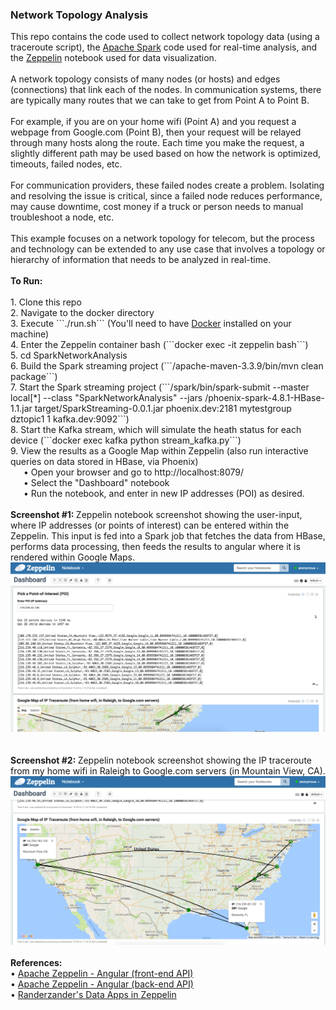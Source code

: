 <h3>Network Topology Analysis</h3>
This repo contains the code used to collect network topology data (using a traceroute script), the <a href="http://spark.apache.org/">Apache Spark</a> code used for real-time analysis, and the <a href="https://zeppelin.apache.org/">Zeppelin</a> notebook used for data visualization.
<br>
<br>A network topology consists of many nodes (or hosts) and edges (connections) that link each of the nodes. In communication systems, there are typically many routes that we can take to get from Point A to Point B. 
<br>
<br>For example, if you are on your home wifi (Point A) and you request a webpage from Google.com (Point B), then your request will be relayed through many hosts along the route. Each time you make the request, a slightly different path may be used based on how the network is optimized, timeouts, failed nodes, etc. 
<br>
<br>For communication providers, these failed nodes create a problem. Isolating and resolving the issue is critical, since a failed node reduces performance, may cause downtime, cost money if a truck or person needs to manual troubleshoot a node, etc.
<br>
<br>This example focuses on a network topology for telecom, but the process and technology can be extended to any use case that involves a topology or hierarchy of information that needs to be analyzed in real-time.
<br>
<br><b>To Run:</b>
<br>
<br>1. Clone this repo
<br>2. Navigate to the docker directory
<br>3. Execute ```./run.sh``` (You'll need to have <a href="https://www.docker.com/">Docker</a> installed on your machine)
<br>4. Enter the Zeppelin container bash (```docker exec -it zeppelin bash```)
<br>5. cd SparkNetworkAnalysis
<br>6. Build the Spark streaming project (```/apache-maven-3.3.9/bin/mvn clean package```)
<br>7. Start the Spark streaming project (```/spark/bin/spark-submit --master local[*] --class "SparkNetworkAnalysis" --jars /phoenix-spark-4.8.1-HBase-1.1.jar target/SparkStreaming-0.0.1.jar phoenix.dev:2181 mytestgroup dztopic1 1 kafka.dev:9092```)
<br>8. Start the Kafka stream, which will simulate the heath status for each device (```docker exec kafka python stream_kafka.py```)
<br>9. View the results as a Google Map within Zeppelin (also run interactive queries on data stored in HBase, via Phoenix)
<br>&ensp;&ensp;&ensp;&bull; Open your browser and go to http://localhost:8079/
<br>&ensp;&ensp;&ensp;&bull; Select the "Dashboard" notebook
<br>&ensp;&ensp;&ensp;&bull; Run the notebook, and enter in new IP addresses (POI) as desired.
<br>
<br><b>Screenshot #1: </b>Zeppelin notebook screenshot showing the user-input, where IP addresses (or points of interest) can be entered within the Zeppelin. This input is fed into a Spark job that fetches the data from HBase, performs data processing, then feeds the results to angular where it is rendered within Google Maps.
<br><img src="images/zeppelin_screenshot1.png" class="inline"/>
<br>
<br>
<br><b>Screenshot #2: </b>Zeppelin notebook screenshot showing the IP traceroute from my home wifi in Raleigh to Google.com servers (in Mountain View, CA). 
<br><img src="images/zeppelin_screenshot2.png" class="inline"/>
<br>
<br><b>References:</b>
<br>&bull; <a href="http://zeppelin.apache.org/docs/latest/displaysystem/front-end-angular.html">Apache Zeppelin - Angular (front-end API)</a>
<br>&bull; <a href="http://zeppelin.apache.org/docs/latest/displaysystem/back-end-angular.html">Apache Zeppelin - Angular (back-end API)</a>
<br>&bull; <a href="http://randerzander.github.io/#?post=data-apps.md">Randerzander's Data Apps in Zeppelin</a>
